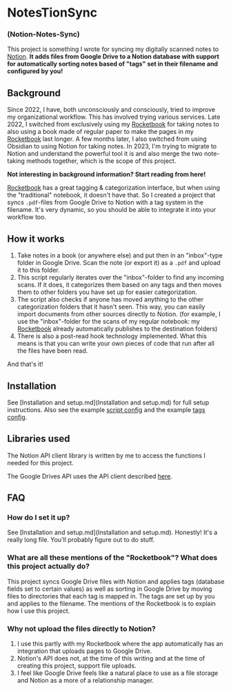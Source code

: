 # NotesTionSync

### (Notion-Notes-Sync)

This project is something I wrote for syncing my digitally scanned notes to [Notion](https://notion.so).
**It adds files from Google Drive to a Notion database with support for automatically sorting notes based of "tags"
set in their filename and configured by you!**

## Background

Since 2022, I have, both unconsciously and consciously, tried to improve my organizational workflow.
This has involved trying various services. Late 2022, I switched from exclusively using my [Rocketbook](https://getrocketbook.com/) for taking notes to also using a book made of regular paper
to make the pages in my [Rocketbook](https://getrocketbook.com/) last longer. A few months later, I also switched from using Obsidian to using Notion for taking notes.
In 2023, I'm trying to migrate to Notion and understand the powerful tool it is and also merge the two note-taking methods together, which is the scope of this project.

**Not interesting in background information? Start reading from here!**

[Rocketbook](https://getrocketbook.com/) has a great tagging & categorization interface, but when using the "traditional" notebook, it doesn't have that.
So I created a project that syncs `.pdf`-files from Google Drive to Notion with a tag system in the filename.
It's very dynamic, so you should be able to integrate it into your workflow too.

## How it works

1. Take notes in a book (or anywhere else) and put then in an "inbox"-type folder in Google Drive. Scan the note (or export it)
as a `.pdf` and upload it to this folder.
2. This script regularly iterates over the "inbox"-folder to find any incoming scans. If it does, it categorizes them based on any tags
and then moves them to other folders you have set up for easier categorization.
3. The script also checks if anyone has moved anything to the other categorization folders that it hasn't seen. This way, you can easily import documents
from other sources directly to Notion. (for example, I use the "inbox"-folder for the scans of my regular notebook: my [Rocketbook](https://getrocketbook.com/) already automatically publishes to the destination folders)
4. There is also a post-read hook technology implemented. What this means is that you can write your own pieces of code that run after all the files have been read.

And that's it!

## Installation

See [Installation and setup.md](Installation and setup.md) for full setup instructions.
Also see the example [script config](config.toml.example) and the example [tags config](tags.json5.example).

## Libraries used

The Notion API client library is written by me to access the functions I needed for this project.

The Google Drives API uses the API client described [here](https://developers.google.com/drive/api/quickstart/python).

## FAQ

### How do I set it up?
See [Installation and setup.md](Installation and setup.md). Honestly! It's a really long file. You'll probably figure out to do stuff.

### What are all these mentions of the "Rocketbook"? What does this project actually do?

This project syncs Google Drive files with Notion and applies tags (database fields set to certain values) 
as well as sorting in Google Drive by moving files to directories that each tag is mapped in. The tags are set up by you
and applies to the filename. The mentions of the Rocketbook is to explain how I use this project.

### Why not upload the files directly to Notion?

1. I use this partly with my Rocketbook where the app automatically has an integration that uploads pages to Google Drive.
2. Notion's API does not, at the time of this writing and at the time of creating this project, support file uploads.
3. I feel like Google Drive feels like a natural place to use as a file storage and Notion as a more of a relationship manager.